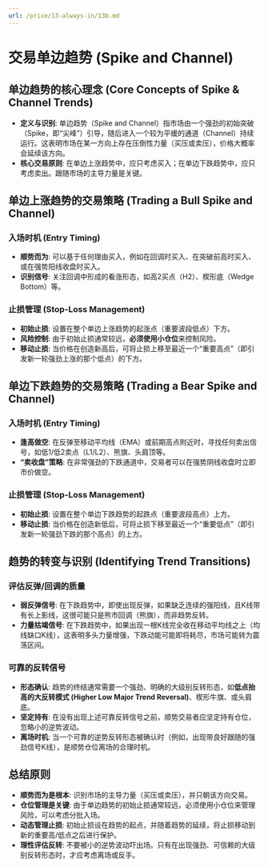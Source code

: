 ```yaml
---
url: /price/13-always-in/13b.md
---
```

# 交易单边趋势 (Spike and Channel)

## 单边趋势的核心理念 (Core Concepts of Spike & Channel Trends)

* **定义与识别**: 单边趋势（Spike and Channel）指市场由一个强劲的初始突破（Spike，即“尖峰”）引导，随后进入一个较为平缓的通道（Channel）持续运行。这表明市场在某一方向上存在压倒性力量（买压或卖压），价格大概率会延续该方向。
* **核心交易原则**: 在单边上涨趋势中，应只考虑买入；在单边下跌趋势中，应只考虑卖出。跟随市场的主导力量是关键。

## 单边上涨趋势的交易策略 (Trading a Bull Spike and Channel)

### 入场时机 (Entry Timing)

* **顺势而为**: 可以基于任何理由买入，例如在回调时买入、在突破前高时买入、或在强势阳线收盘时买入。
* **识别信号**: 关注回调中形成的看涨形态，如高2买点（H2）、楔形底（Wedge Bottom）等。

### 止损管理 (Stop-Loss Management)

* **初始止损**: 设置在整个单边上涨趋势的起涨点（重要波段低点）下方。
* **风险控制**: 由于初始止损通常较远，**必须使用小仓位**来控制风险。
* **移动止损**: 当价格在创造新高后，可将止损上移至最近一个“重要高点”（即引发新一轮强劲上涨的那个低点）的下方。

## 单边下跌趋势的交易策略 (Trading a Bear Spike and Channel)

### 入场时机 (Entry Timing)

* **逢高做空**: 在反弹至移动平均线（EMA）或前期高点附近时，寻找任何卖出信号，如低1/低2卖点（L1/L2）、熊旗、头肩顶等。
* **“卖收盘”策略**: 在非常强劲的下跌通道中，交易者可以在强势阴线收盘时立即市价做空。

### 止损管理 (Stop-Loss Management)

* **初始止损**: 设置在整个单边下跌趋势的起跌点（重要波段高点）上方。
* **移动止损**: 当价格在创造新低后，可将止损下移至最近一个“重要低点”（即引发新一轮强劲下跌的那个高点）的上方。

## 趋势的转变与识别 (Identifying Trend Transitions)

### 评估反弹/回调的质量

* **弱反弹信号**: 在下跌趋势中，即使出现反弹，如果缺乏连续的强阳线，且K线带有长上影线，这很可能只是熊市回调（熊旗），而非趋势反转。
* **力量枯竭信号**: 在下跌趋势中，如果出现一根K线完全收在移动平均线之上（均线缺口K线），这表明多头力量增强，下跌动能可能即将耗尽，市场可能转为震荡区间。

### 可靠的反转信号

* **形态确认**: 趋势的终结通常需要一个强劲、明确的大级别反转形态，如**低点抬高的大反转模式 (Higher Low Major Trend Reversal)**、楔形牛旗、或头肩底。
* **坚定持有**: 在没有出现上述可靠反转信号之前，顺势交易者应坚定持有仓位，忽略小的逆势波动。
* **离场时机**: 当一个可靠的逆势反转形态被确认时（例如，出现带良好跟随的强劲信号K线），是顺势仓位离场的合理时机。

## 总结原则

* **顺势而为是根本**: 识别市场的主导力量（买压或卖压），并只朝该方向交易。
* **仓位管理是关键**: 由于单边趋势的初始止损通常较远，必须使用小仓位来管理风险，可以考虑分批入场。
* **动态管理止损**: 初始止损设在趋势的起点，并随着趋势的延续，将止损移动到新的重要高/低点之后进行保护。
* **理性评估反转**: 不要被小的逆势波动吓出场。只有在出现强劲、可信赖的大级别反转形态时，才应考虑离场或反手。
